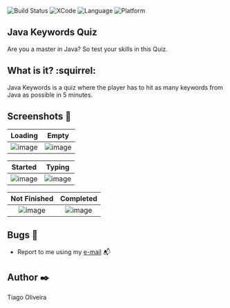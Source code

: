 ![Build Status](https://img.shields.io/badge/build-passing-brightgreen.svg)
![XCode](https://img.shields.io/badge/XCode-10.3-inactive.svg) ![Language](https://img.shields.io/badge/Language-Swift5.0-inactive.svg) ![Platform](https://img.shields.io/badge/Platform-iOS-inactive.svg) 

## Java Keywords Quiz
Are you a master in Java? So test your skills in this Quiz.

## What is it? :squirrel:
Java Keywords is a quiz where the player has to hit as many keywords from Java as possible in 5 minutes.

## Screenshots :iphone:
Loading          | Empty
:-------------------------:|:-------------------------:
![image](https://user-images.githubusercontent.com/8193383/63533643-9650aa80-c4e3-11e9-87bb-ed683e472b7a.png)  |   ![image](https://user-images.githubusercontent.com/8193383/63533645-9650aa80-c4e3-11e9-8cb0-06742851c549.png)

Started         |  Typing
:-------------------------:|:-------------------------:
![image](https://user-images.githubusercontent.com/8193383/63533648-96e94100-c4e3-11e9-9de3-8c1f89367863.png) |    ![image](https://user-images.githubusercontent.com/8193383/63533646-96e94100-c4e3-11e9-94cb-a400465a2008.png)

Not Finished         |  Completed
:-------------------------:|:-------------------------:
![image](https://user-images.githubusercontent.com/8193383/63533649-96e94100-c4e3-11e9-83e8-d8e559ff25ee.png) |    ![image](https://user-images.githubusercontent.com/8193383/63533650-96e94100-c4e3-11e9-8df3-a188e9866e5a.png)


## Bugs :bug:
- Report to me using my [e-mail](tiago_fernandes89@hotmail.com) :mailbox_with_mail:

## Author :black_nib:
Tiago Oliveira
